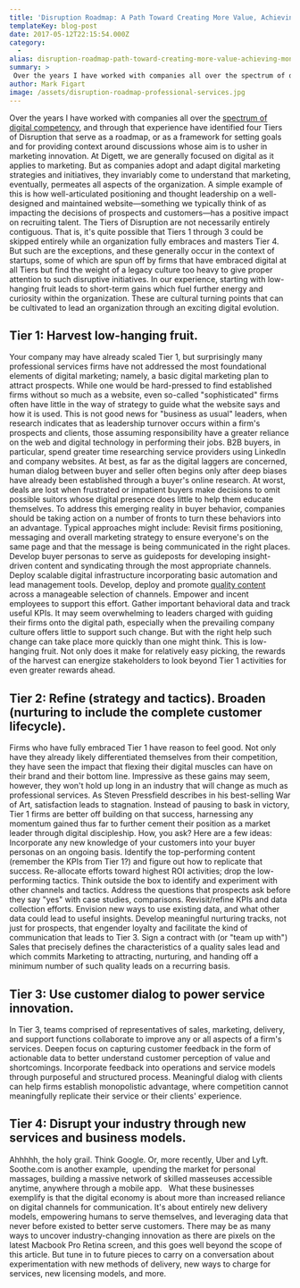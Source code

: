 ```yaml
---
title: 'Disruption Roadmap: A Path Toward Creating More Value, Achieving Monopolistic Advantage, and Changing Your Industry'
templateKey: blog-post
date: 2017-05-12T22:15:54.000Z
category: 
  -
alias: disruption-roadmap-path-toward-creating-more-value-achieving-monopolistic-advantage-and
summary: > 
 Over the years I have worked with companies all over the spectrum of digital competency, and through that experience have identified four Tiers of Disruption that serve as a roadmap, or as a framework for setting goals and for providing context around discussions whose aim is to usher in marketing innovation. At Digett, we are generally focused on digital as it applies to marketing.
author: Mark Figart
image: /assets/disruption-roadmap-professional-services.jpg
---
```


Over the years I have worked with companies all over the [spectrum of digital competency](http://www.mckinsey.com/business-functions/strategy-and-corporate-finance/our-insights/raising-your-digital-quotient), and through that experience have identified four Tiers of Disruption that serve as a roadmap, or as a framework for setting goals and for providing context around discussions whose aim is to usher in marketing innovation. At Digett, we are generally focused on digital as it applies to marketing. But as companies adopt and adapt digital marketing strategies and initiatives, they invariably come to understand that marketing, eventually, permeates all aspects of the organization. A simple example of this is how well-articulated positioning and thought leadership on a well-designed and maintained website—something we typically think of as impacting the decisions of prospects and customers—has a positive impact on recruiting talent. The Tiers of Disruption are not necessarily entirely contiguous. That is, it's quite possible that Tiers 1 through 3 could be skipped entirely while an organization fully embraces and masters Tier 4. But such are the exceptions, and these generally occur in the context of startups, some of which are spun off by firms that have embraced digital at all Tiers but find the weight of a legacy culture too heavy to give proper attention to such disruptive initiatives. In our experience, starting with low-hanging fruit leads to short-term gains which fuel further energy and curiosity within the organization. These are cultural turning points that can be cultivated to lead an organization through an exciting digital evolution.

Tier 1: Harvest low-hanging fruit.
----------------------------------

Your company may have already scaled Tier 1, but surprisingly many professional services firms have not addressed the most foundational elements of digital marketing; namely, a basic digital marketing plan to attract prospects. While one would be hard-pressed to find established firms without so much as a website, even so-called "sophisticated" firms often have little in the way of strategy to guide what the website says and how it is used. This is not good news for "business as usual" leaders, when research indicates that as leadership turnover occurs within a firm's prospects and clients, those assuming responsibility have a greater reliance on the web and digital technology in performing their jobs. B2B buyers, in particular, spend greater time researching service providers using LinkedIn and company websites. At best, as far as the digital laggers are concerned, human dialog between buyer and seller often begins only after deep biases have already been established through a buyer's online research. At worst, deals are lost when frustrated or impatient buyers make decisions to omit possible suitors whose digital presence does little to help them educate themselves. To address this emerging reality in buyer behavior, companies should be taking action on a number of fronts to turn these behaviors into an advantage. Typical approaches might include: Revisit firms positioning, messaging and overall marketing strategy to ensure everyone's on the same page and that the message is being communicated in the right places. Develop buyer personas to serve as guideposts for developing insight-driven content and syndicating through the most appropriate channels. Deploy scalable digital infrastructure incorporating basic automation and lead management tools. Develop, deploy and promote [quality content](/blog/07/21/2011/five-characteristics-compelling-content) across a manageable selection of channels. Empower and incent employees to support this effort. Gather important behavioral data and track useful KPIs. It may seem overwhelming to leaders charged with guiding their firms onto the digital path, especially when the prevailing company culture offers little to support such change. But with the right help such change can take place more quickly than one might think. This is low-hanging fruit. Not only does it make for relatively easy picking, the rewards of the harvest can energize stakeholders to look beyond Tier 1 activities for even greater rewards ahead.

Tier 2: Refine (strategy and tactics). Broaden (nurturing to include the complete customer lifecycle).
------------------------------------------------------------------------------------------------------

Firms who have fully embraced Tier 1 have reason to feel good. Not only have they already likely differentiated themselves from their competition, they have seen the impact that flexing their digital muscles can have on their brand and their bottom line. Impressive as these gains may seem, however, they won't hold up long in an industry that will change as much as professional services. As Steven Pressfield describes in his best-selling War of Art, satisfaction leads to stagnation. Instead of pausing to bask in victory, Tier 1 firms are better off building on that success, harnessing any momentum gained thus far to further cement their position as a market leader through digital discipleship. How, you ask? Here are a few ideas: Incorporate any new knowledge of your customers into your buyer personas on an ongoing basis. Identify the top-performing content (remember the KPIs from Tier 1?) and figure out how to replicate that success. Re-allocate efforts toward highest ROI activities; drop the low-performing tactics. Think outside the box to identify and experiment with other channels and tactics. Address the questions that prospects ask before they say "yes" with case studies, comparisons. Revisit/refine KPIs and data collection efforts. Envision new ways to use existing data, and what other data could lead to useful insights. Develop meaningful nurturing tracks, not just for prospects, that engender loyalty and facilitate the kind of communication that leads to Tier 3. Sign a contract with (or "team up with") Sales that precisely defines the characteristics of a quality sales lead and which commits Marketing to attracting, nurturing, and handing off a minimum number of such quality leads on a recurring basis.

Tier 3: Use customer dialog to power service innovation.
--------------------------------------------------------

In Tier 3, teams comprised of representatives of sales, marketing, delivery, and support functions collaborate to improve any or all aspects of a firm's services. Deepen focus on capturing customer feedback in the form of actionable data to better understand customer perception of value and shortcomings. Incorporate feedback into operations and service models through purposeful and structured process. Meaningful dialog with clients can help firms establish monopolistic advantage, where competition cannot meaningfully replicate their service or their clients' experience.

Tier 4: Disrupt your industry through new services and business models.
-----------------------------------------------------------------------

Ahhhhh, the holy grail. Think Google. Or, more recently, Uber and Lyft. Soothe.com is another example,  upending the market for personal massages, building a massive network of skilled masseuses accessible anytime, anywhere through a mobile app.   What these businesses exemplify is that the digital economy is about more than increased reliance on digital channels for communication. It's about entirely new delivery models, empowering humans to serve themselves, and leveraging data that never before existed to better serve customers. There may be as many ways to uncover industry-changing innovation as there are pixels on the latest Macbook Pro Retina screen, and this goes well beyond the scope of this article. But tune in to future pieces to carry on a conversation about experimentation with new methods of delivery, new ways to charge for services, new licensing models, and more.